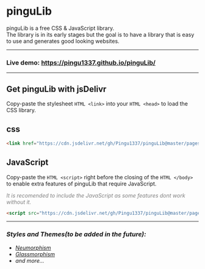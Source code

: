 # pinguLib

pinguLib is a free CSS & JavaScript library. <br>
The library is in its early stages but the goal is to have a library that is easy to use and generates good looking websites. <br> 
<hr>

### Live demo: https://pingu1337.github.io/pinguLib/
<hr>

## Get pinguLib with jsDelivr
Copy-paste the stylesheet ```HTML <link>``` into your ```HTML <head>``` to load the CSS library.
## css
```HTML
<link href="https://cdn.jsdelivr.net/gh/Pingu1337/pinguLib@master/pages/assets/css/pinguLib.css" rel="stylesheet" crossorigin="anonymous">
```
## JavaScript
Copy-paste the  ```HTML <script>``` right before the closing of the
```HTML </body>``` to enable extra features of pinguLib that require JavaScript.
<p style="font-size:14px; color: grey;"><i>It is recomended to include the JavaScript as some features dont work without it.</i></p>

```HTML
<script src="https://cdn.jsdelivr.net/gh/Pingu1337/pinguLib@master/pages/assets/js/pinguScripts.js" crossorigin="anonymous"></script>
```

<hr>


<i>

### Styles and Themes(to be added in the future):
- [Neumorphism](https://dribbble.com/search/neumorphism)
- [Glassmorphism](https://dribbble.com/tags/glassmorphism)
- and more...

</i>